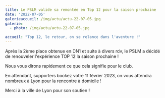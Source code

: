 ```yaml
---
title: Le PSLM valide sa remontée en Top 12 pour la saison prochaine
date: '2022-07-05'
galerieaccueil: /img/actu/actu-22-07-05.jpg
galerie:
  - photo: /img/actu/actu-22-07-05.jpg

accueil: "Top 12, le retour, on se relance dans l'aventure !"
---
```

Après la 2ème place obtenue en DN1 et suite à divers rdv, le PSLM a décidé de renouveler l'expérience TOP 12 la saison prochaine !

Nous vous dirons rapidement ce que cela signifie pour le club.

En attendant, supporters bookez votre 11 février 2023, on vous attendra nombreux à Lyon pour la rencontre à domicile !

Merci à la ville de Lyon pour son soutien !
